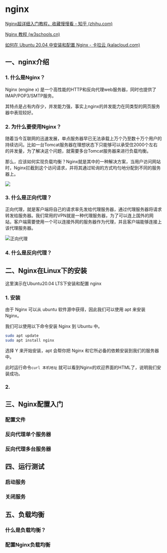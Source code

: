 # nginx

[Nginx超详细入门教程，收藏慢慢看 - 知乎 (zhihu.com)](https://zhuanlan.zhihu.com/p/348921580)

[Nginx 教程 (w3schools.cn)](https://www.w3schools.cn/nginx/)

[如何在 Ubuntu 20.04 中安装和配置 Nginx - 卡拉云 (kalacloud.com)](https://kalacloud.com/blog/how-to-install-nginx-on-ubuntu-20-04/)

## 一、nginx介绍

### 1. 什么是Nginx？

Nginx (engine x) 是一个高性能的HTTP和反向代理web服务器，同时也提供了IMAP/POP3/SMTP服务。

其特点是占有内存少，并发能力强，事实上nginx的并发能力在同类型的网页服务器中表现较好。

### 2. 为什么要使用Nginx？

随着当今互联网的迅速发展，单点服务器早已无法承载上万个乃至数十万个用户的持续访问。比如一台Tomcat服务器在理想状态下只能够可以承受住2000个左右的并发量，为了解决这个问题，就需要多台Tomcat服务器来进行负载均衡。

那么，应该如何实现负载均衡？Nginx就是其中的一种解决方案，当用户访问网站时，Nginx拦截到这个访问请求，并将其通过轮询的方式均匀地分配到不同的服务器上。

![](https://pic4.zhimg.com/80/v2-19ad1edacec5c87d918b7fcc6574de0f_720w.jpg)

### 3. 什么是正向代理？

正向代理，就是客户端将自己的请求率先发给代理服务器，通过代理服务器将请求转发给服务器。我们常用的VPN就是一种代理服务器，为了可以连上国外的网站，客户端需要使用一个可以连接外网的服务器作为代理，并且客户端能够连接上该代理服务器。

![正向代理](https://pic2.zhimg.com/80/v2-d1da364c1b6c2f0024867c3f8ce49c59_720w.jpg)



### 4. 什么是反向代理？



## 二、Nginx在Linux下的安装

这里演示在Ubuntu20.04 LTS下安装和配置 nginx

### 1. 安装

由于 Nginx 可以从 ubuntu 软件源中获得，因此我们可以使用 apt 来安装 Nginx。

我们可以使用以下命令安装 Nginx 到 Ubuntu 中。

```bash
sudo apt update
sudo apt install nginx
```

选择 Y 来开始安装，apt 会帮你把 Nginx 和它所必备的依赖安装到我们的服务器中。

此时运行命令`curl 本机地址` 就可以看到Nginx的欢迎界面的HTML了，说明我们安装成功。

### 2. 



## 三、Nginx配置入门

### 配置文件



### 反向代理单个服务器



### 反向代理多台服务器





## 四、运行测试

### 启动服务



### 关闭服务



## 五、负载均衡

### 什么是负载均衡？



### 配置Nginx负载均衡



